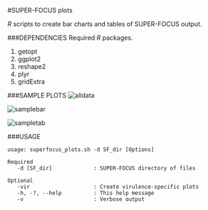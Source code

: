 #SUPER-FOCUS plots

_R_ scripts to create bar charts and tables of SUPER-FOCUS output.

###DEPENDENCIES
Required _R_ packages.

1. getopt
2. ggplot2
3. reshape2
4. plyr
5. gridExtra

###SAMPLE PLOTS
![alldata](https://github.com/Adrian-Cantu/cf_pipeline/tree/master/sample/all_top_functions.png "All Top Functions")

![samplebar](https://github.com/Adrian-Cantu/cf_pipeline/tree/master/sample/sample1.fasta_top_functions.png "Sample Top Functions Barchart")

![sampletab](https://github.com/Adrian-Cantu/cf_pipeline/tree/master/sample/sample1.fasta_top_functions_table.png "Sample Top Functions Table")

###USAGE
```
usage: superfocus_plots.sh -d SF_dir [Options]

Required
   -d [SF_dir]             : SUPER-FOCUS directory of files

Optional
   -vir                    : Create virulence-specific plots
   -h, -?, --help          : This help message
   -v                      : Verbose output
```
